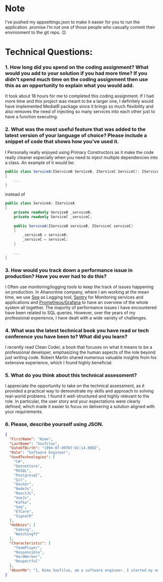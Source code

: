 # Note

I’ve pushed my appsettings.json to make it easier for you to run the application. promise I’m not one of those people
who casually commit their environment to the git repo. 😉

# Technical Questions:

### 1. How long did you spend on the coding assignment? What would you add to your solution if you had more time? If you didn't spend much time on the coding assignment then use this as an opportunity to explain what you would add.

It took about 18 hours for me to completed this coding assignment.
If I had more time and this project was meant to be a larger one, I definitely would have implemented
MediatR package since it brings so much flexibility and also removes the need of injecting so many
services into each other just to have a function executing.

### 2. What was the most useful feature that was added to the latest version of your language of choice? Please include a snippet of code that shows how you've used it.

I Personally really enjoyed using Primary Constructors as it make the code really cleaner especially
when you need to inject multiple dependencies into a class. An example of it would be:

```csharp
public class ServiceA(IServiceB ServiceB, IServiceC ServiceC): IServiceA
{
    ...
}
```

instead of

```csharp
public class ServiceA: IServiceA
{
    private readonly ServiceB _serviceB;
    private readonly ServiceC _serviceC;
    
    public ServiceA(IServiceB serviceB, IServiceC serviceC) 
    {
        _serviceB = serviceB;
        _serviceC = serviceC;
    }
    
    ...
}
```

### 3. How would you track down a performance issue in production? Have you ever had to do this?

I Often use monitoring/logging tools to keep the track of issues happening on production. In Ahanonline company, where I
am working at the mean time, we use [Seq](https://datalust.co/seq) as Logging tool, [Sentry](https://sentry.io/welcome/)
for Monitoring services and applications and [Prometheus/Grafana](https://prometheus.io/) to have an overview of the
whole system all together.
The majority of performance issues I have encountered have been related to SQL queries. However, over the years of my
professional experience, I have dealt with a wide variety of challenges.

### 4. What was the latest technical book you have read or tech conference you have been to? What did you learn?

I recently read Clean Coder, a book that focuses on what it means to be a professional developer, emphasizing the human
aspects of the role beyond just writing code. Robert Martin shared numerous valuable insights from his extensive
experience, which I found highly beneficial.

### 5. What do you think about this technical assessment?

I appreciate the opportunity to take on the technical assessment, as it provided a practical way to demonstrate my
skills and approach to solving real-world problems. I found it well-structured and highly relevant to the role. In
particular, the user story and your expectations were clearly defined, which made it easier to focus on delivering a
solution aligned with your requirements.

### 6. Please, describe yourself using JSON.

```json
{
  "FirstName": "Nima",
  "LastName": "Soufiloo",
  "DateOfBirth": "1994-07-09T07:02:14.000Z",
  "Role": "Software Engineer",
  "UsedTechnologies": [
    "C#",
    "DotnetCore",
    "MSSQL",
    "Postgresql",
    "Git",
    "Docker",
    "NodeJs",
    "ReactJs",
    "VueJs",
    "Kafka",
    "Seq",
    "EfCore",
    "SignalR"
  ],
  "Hobbies": [
    "Gaming",
    "WatchingTV"
  ],
  "Characteristic": [
    "TeamPlayer",
    "Responsible",
    "HardWorker",
    "Respectful"
  ],
  "AboutMe": "I, Nima Soufiloo, am a software engineer. I started my work back in 2012. I started to develop applications in 2018. I am passionate about actively participating and communicating with product owners to help build rich product features. My enthusiasm for collaboration drives me to understand their vision and translate it into innovative and high-quality software solutions. I have successfully led groups of around 10 developers throughout these years, fostering a cohesive and productive team environment. I thrive in environments where I can contribute to the product development process, ensuring that each feature not only meets technical requirements but also aligns with the overall business goals. By maintaining open and effective communication, I aim to bridge the gap between technical implementation and product strategy, ultimately delivering exceptional user experiences."
}

```
